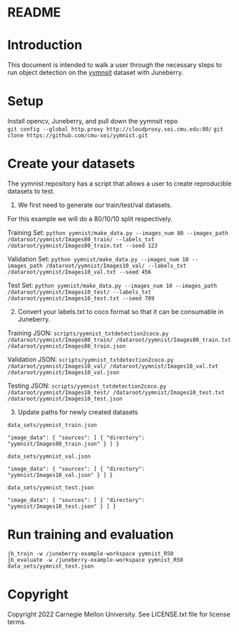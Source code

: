 README
==========

# Introduction

This document is intended to walk a user through the necessary steps to run object detection on the [yymnsit](https://github.com/cmu-sei/yymnist) dataset with Juneberry.

# Setup 
Install opencv, Juneberry, and pull down the yymnsit repo
<br>
`git config --global http.proxy http://cloudproxy.sei.cmu.edu:80/`
`
git clone https://github.com/cmu-sei/yymnist.git
`
# Create your datasets
The yymnist repository has a script that allows a user to create reproducible datasets to test.

1. We first need to generate our train/test/val datasets. 

For this example we will do a 80/10/10 split respectively.

Training Set:
`
python yymnist/make_data.py --images_num 80 --images_path /dataroot/yymnist/Images80_train/ --labels_txt /dataroot/yymnist/Images80_train.txt --seed 123
`

Validation Set:
`
python yymnist/make_data.py --images_num 10 --images_path /dataroot/yymnist/Images10_val/ --labels_txt /dataroot/yymnist/Images10_val.txt --seed 456
`

Test Set:
`
python yymnist/make_data.py --images_num 10 --images_path /dataroot/yymnist/Images10_test/ --labels_txt /dataroot/yymnist/Images10_test.txt --seed 789
`

2. Convert your labels.txt to coco format so that it can be consumable in Juneberry. <br>

Training JSON:
`scripts/yymnist_txtdetection2coco.py /dataroot/yymnist/Images80_train/ /dataroot/yymnist/Images80_train.txt /dataroot/yymnist/Images80_train.json`

Validation JSON:
`scripts/yymnist_txtdetection2coco.py /dataroot/yymnist/Images10_val/ /dataroot/yymnist/Images10_val.txt /dataroot/yymnist/Images10_val.json`

Testing JSON:
`scripts/yymnist_txtdetection2coco.py /dataroot/yymnist/Images10_test/ /dataroot/yymnist/Images10_test.txt /dataroot/yymnist/Images10_test.json`

3. Update paths for newly created datasets

`data_sets/yymnist_train.json`

`"image_data": {
        "sources": [
            {
                "directory": "yymnist/Images80_train.json"
            }
        ]
}
`

`data_sets/yymnist_val.json`

`"image_data": {
        "sources": [
            {
                "directory": "yymnist/Images10_val.json"
            }
        ]
}
`

`data_sets/yymnist_test.json`

`"image_data": {
        "sources": [
            {
                "directory": "yymnist/Images10_test.json"
            }
        ]
}
`

# Run training and evaluation
`jb_train -w /juneberry-example-workspace yymnist_R50 `
<br>
`jb_evaluate -w /juneberry-example-workspace yymnist_R50 data_sets/yymnist_test.json`

# Copyright

Copyright 2022 Carnegie Mellon University.  See LICENSE.txt file for license terms.

